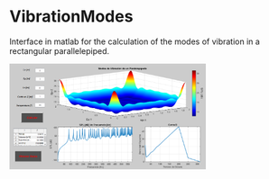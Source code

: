 # VibrationModes
Interface in matlab for the calculation of the modes of vibration in a rectangular parallelepiped.

<img src="https://raw.githubusercontent.com/SebastianCarvalhoSalazar/VibrationModes/master/Assets/Interfaz.PNG" width="69%"></img>

